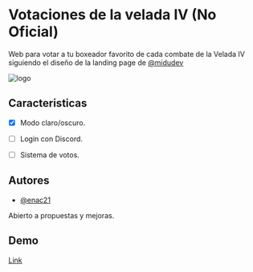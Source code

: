 
# Votaciones de la velada IV (No Oficial)

Web para votar a tu boxeador favorito de cada combate de la Velada IV siguiendo el diseño de la landing page de [@midudev](https://github.com/midudev)


![logo](https://github.com/enac21/enac21/assets/96846797/6e44290e-383d-4a57-a030-f93fa51dfa01)


## Caracteristicas

* [x] Modo claro/oscuro.
* [ ] Login con Discord.
* [ ]  Sistema de votos.


## Autores

- [@enac21](https://www.github.com/enac21)

Abierto a propuestas y mejoras.
## Demo

[Link](https://lavelada-votaciones.vercel.app/)

